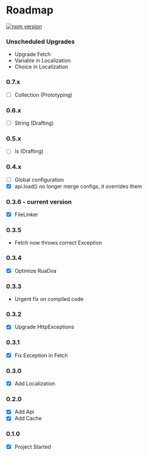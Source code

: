 # Roadmap

[![npm version](https://badge.fury.io/js/rua.svg)](https://badge.fury.io/js/rua)
### Unscheduled Upgrades
- Upgrade Fetch
- Variable in Localization
- Choice in Localization

### 0.7.x
- [ ] Collection (Prototyping)

### 0.6.x
- [ ] String (Drafting)

### 0.5.x
- [ ] Is (Drafting)

### 0.4.x
- [ ] Global configuration
- [x] api.load() no longer merge configs, it overrides them 

### 0.3.6 - **current version**
- [x] FileLinker

### 0.3.5
- Fetch now throws correct Exception

### 0.3.4
- [x] Optimize RuaDva

### 0.3.3
- Urgent fix on compiled code

### 0.3.2
- [x] Upgrade HttpExceptions

### 0.3.1
- [x] Fix Exception in Fetch

### 0.3.0
- [x] Add Localization

### 0.2.0
- [x] Add Api
- [x] Add Cache

### 0.1.0
- [x] Project Started

